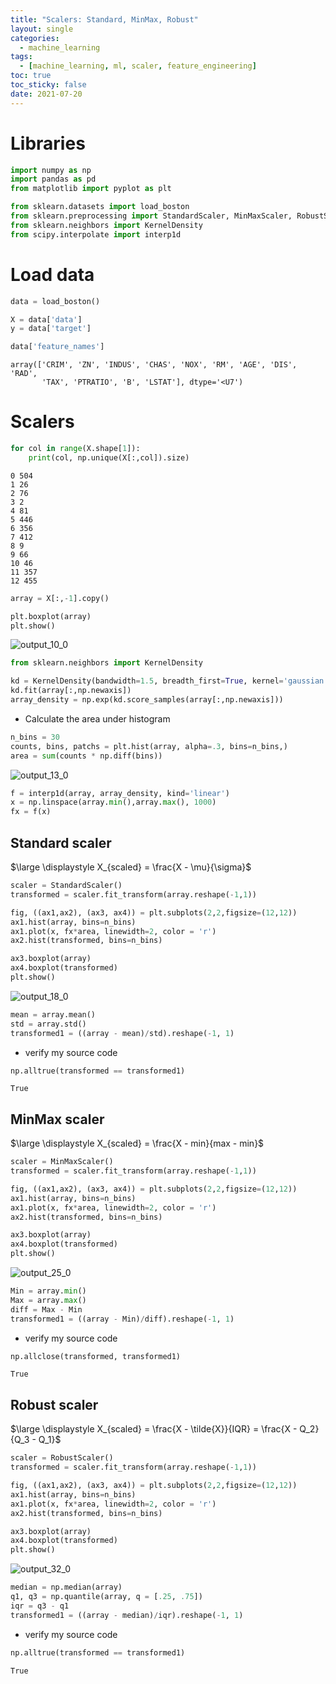 ```yaml
---
title: "Scalers: Standard, MinMax, Robust"
layout: single
categories:
  - machine_learning
tags:
  - [machine_learning, ml, scaler, feature_engineering]
toc: true
toc_sticky: false
date: 2021-07-20
---
```

# Libraries


```python
import numpy as np
import pandas as pd
from matplotlib import pyplot as plt
```


```python
from sklearn.datasets import load_boston
from sklearn.preprocessing import StandardScaler, MinMaxScaler, RobustScaler
from sklearn.neighbors import KernelDensity
from scipy.interpolate import interp1d
```

# Load data


```python
data = load_boston()
```


```python
X = data['data']
y = data['target']
```


```python
data['feature_names']
```




    array(['CRIM', 'ZN', 'INDUS', 'CHAS', 'NOX', 'RM', 'AGE', 'DIS', 'RAD',
           'TAX', 'PTRATIO', 'B', 'LSTAT'], dtype='<U7')



# Scalers


```python
for col in range(X.shape[1]):
    print(col, np.unique(X[:,col]).size)
```

    0 504
    1 26
    2 76
    3 2
    4 81
    5 446
    6 356
    7 412
    8 9
    9 66
    10 46
    11 357
    12 455
    


```python
array = X[:,-1].copy()
```


```python
plt.boxplot(array)
plt.show()
```


    
![output_10_0](https://user-images.githubusercontent.com/66911578/126280591-8cb31f39-04a6-4eb0-b01c-72a86b66300f.png)
    



```python
from sklearn.neighbors import KernelDensity

kd = KernelDensity(bandwidth=1.5, breadth_first=True, kernel='gaussian')
kd.fit(array[:,np.newaxis])
array_density = np.exp(kd.score_samples(array[:,np.newaxis]))
```

* Calculate the area under histogram


```python
n_bins = 30
counts, bins, patchs = plt.hist(array, alpha=.3, bins=n_bins,)
area = sum(counts * np.diff(bins))
```


    
![output_13_0](https://user-images.githubusercontent.com/66911578/126280619-6ffa5f78-cdb5-47c9-b922-9c77556b7342.png)
    



```python
f = interp1d(array, array_density, kind='linear')
x = np.linspace(array.min(),array.max(), 1000)
fx = f(x)
```

## Standard scaler

$\large \displaystyle X_{scaled} = \frac{X - \mu}{\sigma}$


```python
scaler = StandardScaler()
transformed = scaler.fit_transform(array.reshape(-1,1))
```


```python
fig, ((ax1,ax2), (ax3, ax4)) = plt.subplots(2,2,figsize=(12,12))
ax1.hist(array, bins=n_bins)
ax1.plot(x, fx*area, linewidth=2, color = 'r')
ax2.hist(transformed, bins=n_bins)

ax3.boxplot(array)
ax4.boxplot(transformed)
plt.show()
```


    
![output_18_0](https://user-images.githubusercontent.com/66911578/126280655-7206ecfc-7bde-4060-be9f-0906b461545e.png)
    



```python
mean = array.mean()
std = array.std()
transformed1 = ((array - mean)/std).reshape(-1, 1)
```

* verify my source code


```python
np.alltrue(transformed == transformed1)
```




    True



## MinMax scaler

$\large \displaystyle X_{scaled} = \frac{X - min}{max - min}$


```python
scaler = MinMaxScaler()
transformed = scaler.fit_transform(array.reshape(-1,1))
```


```python
fig, ((ax1,ax2), (ax3, ax4)) = plt.subplots(2,2,figsize=(12,12))
ax1.hist(array, bins=n_bins)
ax1.plot(x, fx*area, linewidth=2, color = 'r')
ax2.hist(transformed, bins=n_bins)

ax3.boxplot(array)
ax4.boxplot(transformed)
plt.show()
```


    
![output_25_0](https://user-images.githubusercontent.com/66911578/126280677-212a0e3b-4e4b-4d8d-8238-8699d1d64c4e.png)
    



```python
Min = array.min()
Max = array.max()
diff = Max - Min
transformed1 = ((array - Min)/diff).reshape(-1, 1)
```

* verify my source code


```python
np.allclose(transformed, transformed1)
```




    True



## Robust scaler

$\large \displaystyle X_{scaled} = \frac{X - \tilde{X}}{IQR} = \frac{X - Q_2}{Q_3 - Q_1}$


```python
scaler = RobustScaler()
transformed = scaler.fit_transform(array.reshape(-1,1))
```


```python
fig, ((ax1,ax2), (ax3, ax4)) = plt.subplots(2,2,figsize=(12,12))
ax1.hist(array, bins=n_bins)
ax1.plot(x, fx*area, linewidth=2, color = 'r')
ax2.hist(transformed, bins=n_bins)

ax3.boxplot(array)
ax4.boxplot(transformed)
plt.show()
```


    
![output_32_0](https://user-images.githubusercontent.com/66911578/126280708-04e16f3c-5fad-459c-b447-75d1c1fd6e29.png)
    



```python
median = np.median(array)
q1, q3 = np.quantile(array, q = [.25, .75])
iqr = q3 - q1
transformed1 = ((array - median)/iqr).reshape(-1, 1)
```

* verify my source code


```python
np.alltrue(transformed == transformed1)
```




    True




```python

```
